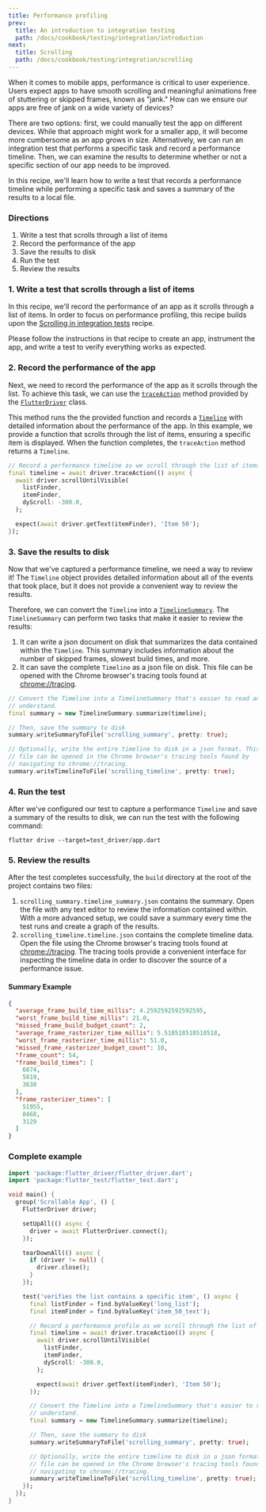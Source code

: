 ```yaml
---
title: Performance profiling
prev:
  title: An introduction to integration testing
  path: /docs/cookbook/testing/integration/introduction
next:
  title: Scrolling
  path: /docs/cookbook/testing/integration/scrolling
---
```


When it comes to mobile apps, performance is critical to user experience. Users
expect apps to have smooth scrolling and meaningful animations free of
stuttering or skipped frames, known as "jank." How can we ensure our apps are
free of jank on a wide variety of devices?

There are two options: first, we could manually test the app on different
devices. While that approach might work for a smaller app, it will become more
cumbersome as an app grows in size. Alternatively, we can run an integration
test that performs a specific task and record a performance timeline. Then, we
can examine the results to determine whether or not a specific section of our
app needs to be improved.

In this recipe, we'll learn how to write a test that records a performance
timeline while performing a specific task and saves a summary of the results to
a local file.

### Directions

  1. Write a test that scrolls through a list of items
  2. Record the performance of the app
  3. Save the results to disk
  4. Run the test
  5. Review the results

### 1. Write a test that scrolls through a list of items

In this recipe, we'll record the performance of an app as it scrolls through a
list of items. In order to focus on performance profiling, this recipe builds
upon the
[Scrolling in integration tests](/docs/cookbook/testing/integration/scrolling)
recipe.

Please follow the instructions in that recipe to create an app, instrument the
app, and write a test to verify everything works as expected.

### 2. Record the performance of the app

Next, we need to record the performance of the app as it scrolls through the
list. To achieve this task, we can use the
[`traceAction`]({{site.api}}/flutter/flutter_driver/FlutterDriver/traceAction.html)
method provided by the
[`FlutterDriver`]({{site.api}}/flutter/flutter_driver/FlutterDriver-class.html)
class.

This method runs the the provided function and records a
[`Timeline`]({{site.api}}/flutter/flutter_driver/Timeline-class.html)
with detailed information about the performance of the app. In this example, we
provide a function that scrolls through the list of items, ensuring a specific
item is displayed. When the function completes, the `traceAction` method returns
a `Timeline`.

<!-- skip -->
```dart
// Record a performance timeline as we scroll through the list of items
final timeline = await driver.traceAction(() async {
  await driver.scrollUntilVisible(
    listFinder,
    itemFinder,
    dyScroll: -300.0,
  );

  expect(await driver.getText(itemFinder), 'Item 50');
});
```

### 3. Save the results to disk

Now that we've captured a performance timeline, we need a way to review it!
The `Timeline` object provides detailed information about all of the events that
took place, but it does not provide a convenient way to review the results.

Therefore, we can convert the `Timeline` into a
[`TimelineSummary`]({{site.api}}/flutter/flutter_driver/TimelineSummary-class.html).
The `TimelineSummary` can perform two tasks that make it easier to review the
results:

  1. It can write a json document on disk that summarizes the data contained
  within the `Timeline`. This summary includes information about the number of
  skipped frames, slowest build times, and more.
  2. It can save the complete `Timeline` as a json file on disk. This file can
  be opened with the Chrome browser's tracing tools found at
  [chrome://tracing](chrome://tracing).

<!-- skip -->
```dart
// Convert the Timeline into a TimelineSummary that's easier to read and
// understand.
final summary = new TimelineSummary.summarize(timeline);

// Then, save the summary to disk
summary.writeSummaryToFile('scrolling_summary', pretty: true);

// Optionally, write the entire timeline to disk in a json format. This
// file can be opened in the Chrome browser's tracing tools found by
// navigating to chrome://tracing.
summary.writeTimelineToFile('scrolling_timeline', pretty: true);
```

### 4. Run the test

After we've configured our test to capture a performance `Timeline` and save a
summary of the results to disk, we can run the test with the following command:

```
flutter drive --target=test_driver/app.dart
```

### 5. Review the results

After the test completes successfully, the `build` directory at the root of
the project contains two files:

  1. `scrolling_summary.timeline_summary.json` contains the summary. Open
  the file with any text editor to review the information contained within.
  With a more advanced setup, we could save a summary every time the test
  runs and create a graph of the results.
  2. `scrolling_timeline.timeline.json` contains the complete timeline data.
  Open the file using the Chrome browser's tracing tools found at
  [chrome://tracing](chrome://tracing). The tracing tools provide a
  convenient interface for inspecting the timeline data in order to discover
  the source of a performance issue.

#### Summary Example

```json
{
  "average_frame_build_time_millis": 4.2592592592592595,
  "worst_frame_build_time_millis": 21.0,
  "missed_frame_build_budget_count": 2,
  "average_frame_rasterizer_time_millis": 5.518518518518518,
  "worst_frame_rasterizer_time_millis": 51.0,
  "missed_frame_rasterizer_budget_count": 10,
  "frame_count": 54,
  "frame_build_times": [
    6874,
    5019,
    3638
  ],
  "frame_rasterizer_times": [
    51955,
    8468,
    3129
  ]
}
```

### Complete example

```dart
import 'package:flutter_driver/flutter_driver.dart';
import 'package:flutter_test/flutter_test.dart';

void main() {
  group('Scrollable App', () {
    FlutterDriver driver;

    setUpAll(() async {
      driver = await FlutterDriver.connect();
    });

    tearDownAll(() async {
      if (driver != null) {
        driver.close();
      }
    });

    test('verifies the list contains a specific item', () async {
      final listFinder = find.byValueKey('long_list');
      final itemFinder = find.byValueKey('item_50_text');

      // Record a performance profile as we scroll through the list of items
      final timeline = await driver.traceAction(() async {
        await driver.scrollUntilVisible(
          listFinder,
          itemFinder,
          dyScroll: -300.0,
        );

        expect(await driver.getText(itemFinder), 'Item 50');
      });

      // Convert the Timeline into a TimelineSummary that's easier to read and
      // understand.
      final summary = new TimelineSummary.summarize(timeline);

      // Then, save the summary to disk
      summary.writeSummaryToFile('scrolling_summary', pretty: true);

      // Optionally, write the entire timeline to disk in a json format. This
      // file can be opened in the Chrome browser's tracing tools found by
      // navigating to chrome://tracing.
      summary.writeTimelineToFile('scrolling_timeline', pretty: true);
    });
  });
}
```

